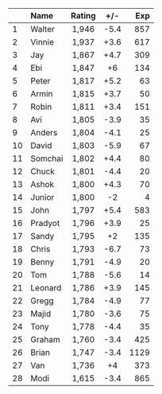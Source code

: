 | |Name|Rating|+/-|Exp|
|-|:---|:----:|:-:|--:|
|1|Walter|1,946|-5.4|857|
|2|Vinnie|1,937|+3.6|617|
|3|Jay|1,867|+4.7|309|
|4|Ebi|1,847|+6|134|
|5|Peter|1,817|+5.2|63|
|6|Armin|1,815|+3.7|50|
|7|Robin|1,811|+3.4|151|
|8|Avi|1,805|-3.9|35|
|9|Anders|1,804|-4.1|25|
|10|David|1,803|-5.9|67|
|11|Somchai|1,802|+4.4|80|
|12|Chuck|1,801|-4.4|20|
|13|Ashok|1,800|+4.3|70|
|14|Junior|1,800|-2|4|
|15|John|1,797|+5.4|583|
|16|Pradyot|1,796|+3.9|25|
|17|Sandy|1,795|+2|135|
|18|Chris|1,793|-6.7|73|
|19|Benny|1,791|-4.9|20|
|20|Tom|1,788|-5.6|14|
|21|Leonard|1,786|+3.9|145|
|22|Gregg|1,784|-4.9|77|
|23|Majid|1,780|-3.6|75|
|24|Tony|1,778|-4.4|35|
|25|Graham|1,760|-3.4|425|
|26|Brian|1,747|-3.4|1129|
|27|Van|1,736|+4|373|
|28|Modi|1,615|-3.4|865|
